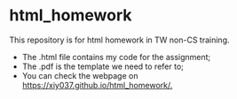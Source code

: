 # html_homework

This repository is for html homework in TW non-CS training.

- The .html file contains my code for the assignment;
- The .pdf is the template we need to refer to;
- You can check the webpage on <https://xiy037.github.io/html_homework/.>

